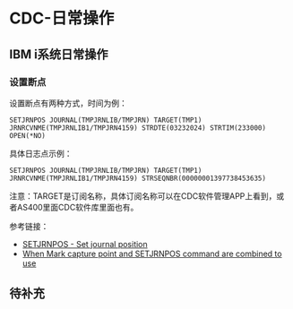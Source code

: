 # CDC-日常操作
## IBM i系统日常操作
### 设置断点
设置断点有两种方式，时间为例：
```
SETJRNPOS JOURNAL(TMPJRNLIB/TMPJRN) TARGET(TMP1) JRNRCVNME(TMPJRNLIB1/TMPJRN4159) STRDTE(03232024) STRTIM(233000) OPEN(*NO)
```
具体日志点示例：
```
SETJRNPOS JOURNAL(TMPJRNLIB/TMPJRN) TARGET(TMP1) JRNRCVNME(TMPJRNLIB1/TMPJRN4159) STRSEQNBR(00000001397738453635)
```
注意：TARGET是订阅名称，具体订阅名称可以在CDC软件管理APP上看到，或者AS400里面CDC软件库里面也有。

参考链接：
- [SETJRNPOS - Set journal position](https://www.ibm.com/docs/en/idr/11.4.0?topic=commands-setjrnpos-set-journal-position)
- [When Mark capture point and SETJRNPOS command are combined to use](https://www.ibm.com/support/pages/when-mark-capture-point-and-setjrnpos-command-are-combined-use)

## 待补充
